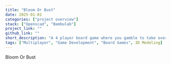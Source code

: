 ```yaml
---
title: "Bloom Or Bust"
date: 2025-01-01
categories: ["project overview"]
stack: ["Openscad", "Bambulab"]
project_link: ""
github_link: ""
short_description: "A 4 player board game where you gamble to take over a fruit tree."
tags: ["Multiplayer", "Game Development", "Board Games", 3D Modeling]
---
```


Bloom Or Bust
